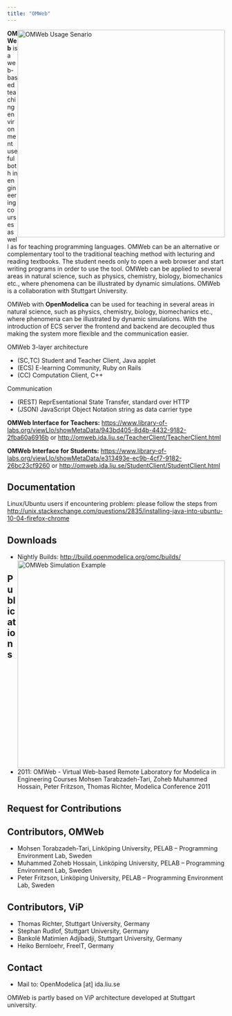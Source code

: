 ```yaml
---
title: "OMWeb"
---
```

<p><a title="OMWeb Usage Senario" href="/images/ModelicaTools/OmWebUsageSenario.jpg" target="_blank"><img style="float: right; border: 0;" src="/images/ModelicaTools/OmWebUsageSenario.jpg" alt="OMWeb Usage Senario" width="480" border="0" /></a><strong>OMWeb</strong> is a web-based teaching environment useful both in engineering courses as well as for teaching programming languages. OMWeb can be an alternative or complementary tool to the traditional teaching method with lecturing and reading textbooks. The student needs only to open a web browser and start writing programs in order to use the tool. OMWeb can be applied to several areas in natural science, such as physics, chemistry, biology, biomechanics etc., where phenomena can be illustrated by dynamic simulations. OMWeb is a collaboration with Stuttgart University.</p>
<p>OMWeb with <strong>OpenModelica</strong> can be used for teaching in several areas in natural science, such as physics, chemistry, biology, biomechanics etc., where phenomena can be illustrated by dynamic simulations. With the introduction of ECS server the frontend and backend are decoupled thus making the system more flexible and the communication easier.</p>
<p>OMWeb 3-layer architecture</p>
<ul>
<li>(SC,TC) Student and Teacher Client, Java applet</li>
<li>(ECS) E-learning Community, Ruby on Rails</li>
<li>(CC) Computation Client, C++</li>
</ul>
<p>Communication</p>
<ul>
<li>(REST) ReprEsentational State Transfer, standard over HTTP</li>
<li>(JSON) JavaScript Object Notation string as data carrier type</li>
</ul>
<p><strong>OMWeb Interface for Teachers:</strong> <a href="https://www.library-of-labs.org/viewLlo/showMetaData/943bd405-8d4b-4432-9182-2fba60a6916b">https://www.library-of-labs.org/viewLlo/showMetaData/943bd405-8d4b-4432-9182-2fba60a6916b</a>&nbsp;or <a title="OMWeb Teachers" href="http://omweb.ida.liu.se/TeacherClient/TeacherClient.html" target="_blank">http://omweb.ida.liu.se/TeacherClient/TeacherClient.html</a></p>
<p><strong>OMWeb Interface for Students:</strong> <a href="https://www.library-of-labs.org/viewLlo/showMetaData/e313493e-ec9b-4cf7-9182-26bc23cf9260">https://www.library-of-labs.org/viewLlo/showMetaData/e313493e-ec9b-4cf7-9182-26bc23cf9260</a>&nbsp;or <a title="OMWeb Students" href="http://omweb.ida.liu.se/StudentClient/StudentClient.html" target="_blank">http://omweb.ida.liu.se/StudentClient/StudentClient.html</a></p>
<h2>Documentation</h2>
<p>Linux/Ubuntu users if encountering problem: please follow the steps from <a href="http://unix.stackexchange.com/questions/2835/installing-java-into-ubuntu-10-04-firefox-chrome">http://unix.stackexchange.com/questions/2835/installing-java-into-ubuntu-10-04-firefox-chrome</a></p>
<h2>Downloads</h2>
<ul>
<li>Nightly Builds: <a title="Lastest Releases" href="http://build.openmodelica.org/omc/builds/windows/releases/" target="_blank">http://build.openmodelica.org/omc/builds/<br /></a><a title="OMWeb Example" href="/images/ModelicaTools/OMWebSimulationExample.jpg" target="_blank"><img style="float: right;" src="/images/ModelicaTools/OMWebSimulationExample.jpg" alt="OMWeb Simulation Example" width="480" border="0" /></a></li>
</ul>
<h2>Publications</h2>
<ul>
<li>2011: OMWeb - Virtual Web-based Remote Laboratory for Modelica in Engineering Courses Mohsen Tarabzadeh-Tari, Zoheb Muhammed Hossain, Peter Fritzson, Thomas Richter, Modelica Conference 2011</li>
</ul>
<h2>Request for Contributions</h2>
<h2>Contributors, OMWeb</h2>
<ul>
<li>Mohsen Torabzadeh-Tari, Linköping University, PELAB – Programming Environment Lab, Sweden</li>
<li>Muhammed Zoheb Hossain, Linköping University, PELAB – Programming Environment Lab, Sweden</li>
<li>Peter Fritzson, Linköping University, PELAB – Programming Environment Lab, Sweden</li>
</ul>
<h2>Contributors, ViP</h2>
<ul>
<li>Thomas Richter, Stuttgart University, Germany</li>
<li>Stephan Rudlof, Stuttgart University, Germany</li>
<li>Bankolé Matimien Adjibadji, Stuttgart University, Germany</li>
<li>Heiko Bernloehr, FreeIT, Germany</li>
</ul>
<h2>Contact</h2>
<ul>
<li>Mail to: OpenModelica [at] ida.liu.se</li>
</ul>
<p>OMWeb is partly based on ViP architecture developed at Stuttgart university.</p>